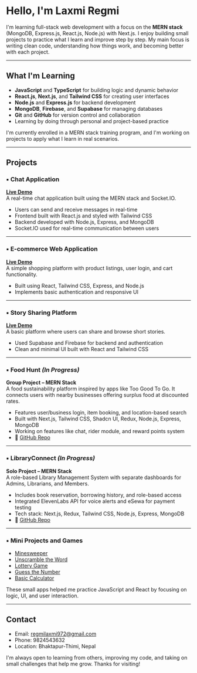 # Hello, I'm Laxmi Regmi

I'm learning full-stack web development with a focus on the **MERN stack** (MongoDB, Express.js, React.js, Node.js) with Next.js. I enjoy building small projects to practice what I learn and improve step by step. My main focus is writing clean code, understanding how things work, and becoming better with each project.

---

## What I'm Learning

- **JavaScript** and **TypeScript** for building logic and dynamic behavior  
- **React.js**, **Next.js**, and **Tailwind CSS** for creating user interfaces  
- **Node.js** and **Express.js** for backend development  
- **MongoDB**, **Firebase**, and **Supabase** for managing databases  
- **Git** and **GitHub** for version control and collaboration  
- Learning by doing through personal and project-based practice

I'm currently enrolled in a MERN stack training program, and I'm working on projects to apply what I learn in real scenarios.

---

## Projects

### ▪ Chat Application  
**[Live Demo](https://chat-app-brown-xi-79.vercel.app/)**  
A real-time chat application built using the MERN stack and Socket.IO.

- Users can send and receive messages in real-time  
- Frontend built with React.js and styled with Tailwind CSS  
- Backend developed with Node.js, Express, and MongoDB  
- Socket.IO used for real-time communication between users  

---

### ▪ E-commerce Web Application  
**[Live Demo](https://e-commerce-csn3-git-master-laxmi-regmis-projects.vercel.app/)**  
A simple shopping platform with product listings, user login, and cart functionality.

- Built using React, Tailwind CSS, Express, and Node.js  
- Implements basic authentication and responsive UI  

---

### ▪ Story Sharing Platform  
**[Live Demo](https://12-my-blog.vercel.app/)**  
A basic platform where users can share and browse short stories.

- Used Supabase and Firebase for backend and authentication  
- Clean and minimal UI built with React and Tailwind CSS  

---

### ▪ Food Hunt *(In Progress)*  
**Group Project – MERN Stack**  
A food sustainability platform inspired by apps like Too Good To Go. It connects users with nearby businesses offering surplus food at discounted rates.

- Features user/business login, item booking, and location-based search  
- Built with Next.js, Tailwind CSS, Shadcn UI, Redux, Node.js, Express, MongoDB  
- Working on features like chat, rider module, and reward points system  
- 🔗 [GitHub Repo](https://github.com/Laxmi-999/broadway-foodHunt)

---

### ▪ LibraryConnect *(In Progress)*  
**Solo Project – MERN Stack**  
A role-based Library Management System with separate dashboards for Admins, Librarians, and Members.

- Includes book reservation, borrowing history, and role-based access  
- Integrated ElevenLabs API for voice alerts and eSewa for payment testing  
- Tech stack: Next.js, Redux, Tailwind CSS, Node.js, Express, MongoDB  
- 🔗 [GitHub Repo](https://github.com/Laxmi-999/luxxy-lms)

---

### ▪ Mini Projects and Games

- [Minesweeper](https://minesweeper-three-sigma.vercel.app/)  
- [Unscramble the Word](https://unscramble-the-word-mgp3.vercel.app/)  
- [Lottery Game](https://adavance-lottery.vercel.app/)  
- [Guess the Number](https://guess-the-number-tawny-phi.vercel.app/)  
- [Basic Calculator](https://basic-calculator-2t3z.vercel.app/)

These small apps helped me practice JavaScript and React by focusing on logic, UI, and user interaction.

---

## Contact

- Email: regmilaxmi972@gmail.com  
- Phone: 9824543632  
- Location: Bhaktapur-Thimi, Nepal

I'm always open to learning from others, improving my code, and taking on small challenges that help me grow. Thanks for visiting!
